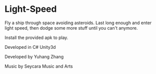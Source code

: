 # Light-Speed
Fly a ship through space avoiding asteroids.
Last long enough and enter light speed,
then dodge some more stuff until you can't anymore.

Install the provided apk to play.

Developed in C# Unity3d

Developed by Yuhang Zhang

Music by Seycara Music and Arts
